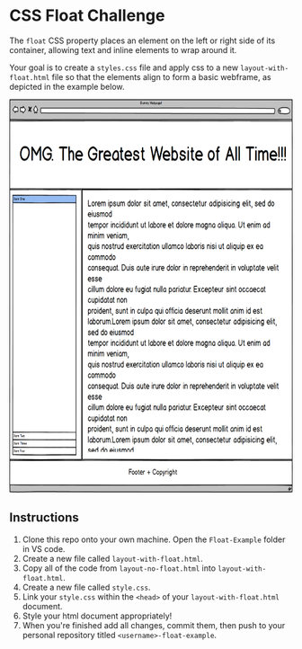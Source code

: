 # CSS Float Challenge
The `float` CSS property places an element on the left or right side of its container, allowing text and inline elements to wrap around it. 

Your goal is to create a `styles.css` file and apply css to a new `layout-with-float.html` file so that the elements align to form a basic webframe, as depicted in the example below.

<img src="SiteDesignGoal.png" height="700">

## Instructions
1. Clone this repo onto your own machine.  Open the `Float-Example` folder in VS code.
2. Create a new file called `layout-with-float.html`.
3. Copy all of the code from `layout-no-float.html` into `layout-with-float.html`.
4. Create a new file called `style.css`.
5. Link your `style.css` within the `<head>` of your `layout-with-float.html` document.
6. Style your html document appropriately!
7. When you're finished add all changes, commit them, then push to your personal repository titled `<username>-float-example`.
